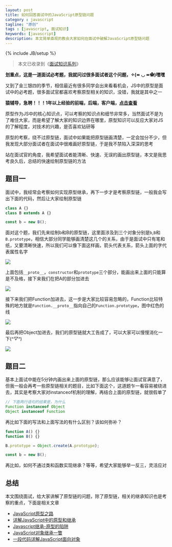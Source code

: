 ```yaml
---
layout: post
title: 如何回答面试中的JavaScript原型链问题
category : javascript
tagline: "原创"
tags : [javascript, 面试知识]
keywords: [javascript]
description: 本文简单直观的教会大家如何在面试中破解JavaScript原型链问题
---
```

{% include JB/setup %}

> 本文已收录到《[面试知识系列](https://yanhaijing.com/tags/#%E9%9D%A2%E8%AF%95%E7%9F%A5%E8%AF%86-ref)》

**划重点，这是一道面试必考题，我就问过很多面试者这个问题，✧(≖ ◡ ≖✿)嘿嘿**

又到了金三银四的季节，相信最近有很多同学会出来看看机会，JS中的原型是面试中的必考题，很多面试官都喜欢考察原型相关的知识，没错，我就是其中之一

**猿辅导，急聘！！！1年以上经验的前端，后端，客户端，<a target="_blank" href="https://yanhaijing.com//job/">点击查看</a>**

原型作为JS中的核心知识点，可以考察的知识点和细节非常多，当然面试不是为了难住大家，而是希望了解大家的知识边界在哪里，原型知识可以反应大家对JS的了解程度，对技术的兴趣，是否喜欢钻研等

原型的考察，绕不过原型链，面试中如果能把原型链画清楚，一定会加分不少，但我发现大部分面试者在面试中很难画好原型链，于是我不禁陷入深深的思考

站在面试官的角度，我希望面试者能清晰、快速、无误的画出原型链，本文是我思考良久后，总结的快速绘制原型链的方法

## 题目一
面试中，我经常会考察如何实现原型继承，再下一步才是考察原型链，一般我会写出下面的代码，然后让大家绘制原型链

```js
class A {}
class B extends A {}

const b = new B();
```

面对这个题，我们先来绘制b和B的原型链，这里面涉及到三个对象分别是`b`,`B`和`B.prototype`，相信大部分同学能够画清楚这几个的关系，由于是面试中只有笔和纸，又要清晰快速，所以我们可以像下面这样画，箭头代表关系，箭头上面的字代表属性名字

![]({{BLOG_IMG}}546.png)

上面包括`__proto__`，`constructor`和`prototype`三个部分，能画出来上面的只能算是不及格，接下来我们在把A的部分加进去

![]({{BLOG_IMG}}547.png)

接下来我们把Function加进去，这一步是大家比较容易忽略的，Function比较特殊的地方就是`Function.__proto__`指向自己的`Function.prototype`，图中红色的线

![]({{BLOG_IMG}}548.png)

最后再把Object加进去，我们的原型链就大工告成了，可以大家可以慢慢消化一下(*^▽^*)

![]({{BLOG_IMG}}549.png)

## 题目二
基本上面试中能在5分钟内画出来上面的原型链，那么应该能够让面试官满意了，但我一般会再考一些原型链相关的题目，比如下面这个，这道题乍一看容易被绕进去，其实是考察大家对instanceof机制的理解，再结合上面的原型链，就很假单了

```js
// 下面两行语句的结果是，为什么
Function instanceof Object
Object instanceof Function
```

再比如下面的写法和上面写法的有什么区别？该如何弥补？

```js
function A() {}
function B() {}

B.prototype = Object.create(A.prototype);

const b = new B();
```

再比如，如何不通过类和函数实现继承？等等，希望大家能够举一反三，灵活应对

## 总结
本文围绕面试，给大家讲解了原型链的问题，除了原型链，相关的继承知识也是考察的重点，下面是相关文章

- [JavaScript原型之路](https://yanhaijing.com/javascript/2014/07/18/javascript-prototype/)
- [详解JavaScript中的原型和继承 ](https://yanhaijing.com/javascript/2016/07/24/prototype-and-inheritance-of-js/)
- [Javascript继承-原型的陷阱](https://yanhaijing.com/javascript/2013/08/23/javascript-inheritance-how-to-shoot-yourself-in-the-foot-with-prototypes/)
- [JavaScript对象继承一瞥](https://yanhaijing.com/javascript/2014/11/09/object-inherit-of-js/)
- [一段代码详解JavaScript面向对象](https://yanhaijing.com/javascript/2014/05/15/a-code-explain-javascript-oop/)


